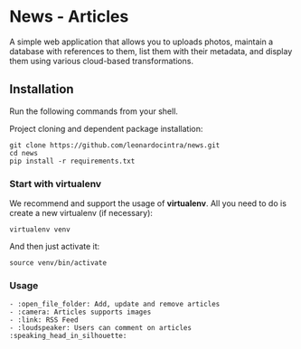 News - Articles
================================

A simple web application that allows you to uploads photos, maintain a database with references to them, list them with their metadata, and display them using various cloud-based transformations.


## Installation

Run the following commands from your shell.

Project cloning and dependent package installation: 

    git clone https://github.com/leonardocintra/news.git
    cd news
    pip install -r requirements.txt

### Start with virtualenv

We recommend and support the usage of **virtualenv**. All you need to do is create a new virtualenv (if necessary):

    virtualenv venv

And then just activate it:

    source venv/bin/activate


### Usage

    - :open_file_folder: Add, update and remove articles
    - :camera: Articles supports images
    - :link: RSS Feed
    - :loudspeaker: Users can comment on articles :speaking_head_in_silhouette: 